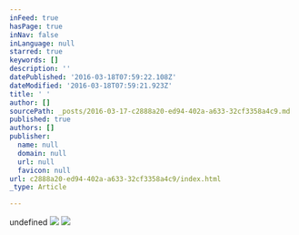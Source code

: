 ```yaml
---
inFeed: true
hasPage: true
inNav: false
inLanguage: null
starred: true
keywords: []
description: ''
datePublished: '2016-03-18T07:59:22.108Z'
dateModified: '2016-03-18T07:59:21.923Z'
title: ' '
author: []
sourcePath: _posts/2016-03-17-c2888a20-ed94-402a-a633-32cf3358a4c9.md
published: true
authors: []
publisher:
  name: null
  domain: null
  url: null
  favicon: null
url: c2888a20-ed94-402a-a633-32cf3358a4c9/index.html
_type: Article

---
```

undefined
![](https://the-grid-user-content.s3-us-west-2.amazonaws.com/fb3c5c25-a03d-4f93-ac00-7eee84cd07b8.jpg)
![](https://imgflo.herokuapp.com/graph/vahj1ThiexotieMo/67799a571f564061c654ac15c4195c1a/passthrough.jpg?height=422&input=https%3A%2F%2Fthe-grid-user-content.s3-us-west-2.amazonaws.com%2Faec9d0ab-9bc4-4d9c-9afe-a87ef606a701.jpg&width=750)